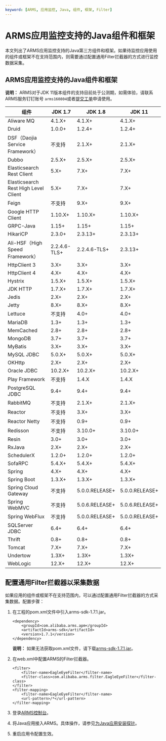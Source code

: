 ```yaml
---
keyword: [ARMS, 应用监控, Java, 组件, 框架, Filter]
---
```


# ARMS应用监控支持的Java组件和框架

本文列出了ARMS应用监控支持的Java第三方组件和框架。如果待监控应用使用的组件或框架不在支持范围内，则需要通过配置通用Filter拦截器的方式进行监控数据采集。

## ARMS应用监控支持的Java组件和框架

**说明：** ARMS对于JDK 11版本组件的支持目前处于公测期，如需体验，请联系ARMS服务钉钉账号 `arms160804`或者[提交工单](https://selfservice.console.aliyun.com/ticket/category/arms)申请使用。

|组件|JDK 1.7|JDK 1.8|JDK 11|
|--|-------|-------|------|
|Aliware MQ|4.1.X+|4.1.X+|4.1.X+|
|Druid|1.0.0+|1.2.4+|1.2.4+|
|DSF（Daojia Service Framework）|不支持|2.1.X+|2.1.X+|
|Dubbo|2.5.X+|2.5.X+|2.5.X+|
|Elasticsearch Rest Client|5.X+|7.X+|7.X+|
|Elasticsearch Rest High Level Client|5.X+|7.X+|7.X+|
|Feign|不支持|9.X+|9.X+|
|Google HTTP Client|1.10.X+|1.10.X+|1.10.X+|
|GRPC-Java|1.15+|1.15+|1.15+|
|HikariCP|2.3.0+|2.3.13+|2.3.13+|
|Ali-HSF（High Speed Framework）|2.2.4.6-TLS+|2.2.4.6-TLS+|2.3.13+|
|HttpClient 3|3.X+|3.X+|3.X+|
|HttpClient 4|4.X+|4.X+|4.X+|
|Hystrix|1.5.X+|1.5.X+|1.5.X+|
|JDK HTTP|1.7.X+|1.7.X+|1.7.X+|
|Jedis|2.X+|2.X+|2.X+|
|Jetty|8.X+|8.X+|8.X+|
|Lettuce|不支持|4.0+|4.0+|
|MariaDB|1.3+|1.3+|1.3+|
|MemCached|2.8+|2.8+|2.8+|
|MongoDB|3.7+|3.7+|3.7+|
|MyBatis|3.X+|3.X+|3.X+|
|MySQL JDBC|5.0.X+|5.0.X+|5.0.X+|
|OKHttp|2.X+|2.X+|2.X+|
|Oracle JDBC|10.2.X+|10.2.X+|10.2.X+|
|Play Framework|不支持|1.4.X|1.4.X|
|PostgreSQL JDBC|9.4+|9.4+|9.4+|
|RabbitMQ|不支持|2.1.X+|2.1.X+|
|Reactor|不支持|3.X+|3.X+|
|Reactor Netty|不支持|0.9+|0.9+|
|Redisson|不支持|3.10.0+|3.10.0+|
|Resin|3.0+|3.0+|3.0+|
|RxJava|2.X+|2.X+|2.X+|
|SchedulerX|1.2.0+|1.2.0+|1.2.0+|
|SofaRPC|5.4.X+|5.4.X+|5.4.X+|
|Spring|4.X+|4.X+|4.X+|
|Spring Boot|1.3.X+|1.3.X+|1.3.X+|
|Spring Cloud Gateway|不支持|5.0.0.RELEASE+|5.0.0.RELEASE+|
|Spring WebMVC|不支持|5.0.6.RELEASE+|5.0.6.RELEASE+|
|Spring WebFlux|不支持|5.0.0.RELEASE+|5.0.0.RELEASE+|
|SQLServer JDBC|6.4+|6.4+|6.4+|
|Thrift|0.8+|0.8+|0.8+|
|Tomcat|7.X+|7.X+|7.X+|
|Undertow|1.3X+|1.3X+|1.3X+|
|WebLogic|12.X+|12.X+|12.X+|

## 配置通用Filter拦截器以采集数据

如果应用的组件或框架不在支持范围内，可以通过配置通用Filter拦截器的方式采集数据。配置步骤：

1.  在工程的pom.xml文件中引入arms-sdk-1.7.1.jar。

    ```
    <dependency>
        <groupId>com.alibaba.arms.apm</groupId>
        <artifactId>arms-sdk</artifactId>
        <version>1.7.1</version>
    </dependency>
    ```

    **说明：** 如果无法获取pom.xml文件，请下载[arms-sdk-1.7.1.jar](https://aliware-images.oss-cn-hangzhou.aliyuncs.com/arms/arms-sdk-1.7.1.jar)。

2.  在web.xml中配置ARMS的Filter拦截器。

    ```
    <filter>
        <filter-name>EagleEyeFilter</filter-name>
        <filter-class>com.alibaba.arms.filter.EagleEyeFilter</filter-class>
    </filter>
    <filter-mapping>
        <filter-name>EagleEyeFilter</filter-name>
        <url-pattern>/*</url-pattern>
    </filter-mapping>
    ```

3.  登录[ARMS控制台](https://arms.console.aliyun.com/#/home)。
4.  将Java应用接入ARMS。具体操作，请参见[为Java应用安装探针](/cn.zh-CN/应用监控/接入应用监控/开始监控Java应用/为Java应用手动安装Agent.md)。
5.  重启应用令配置生效。

